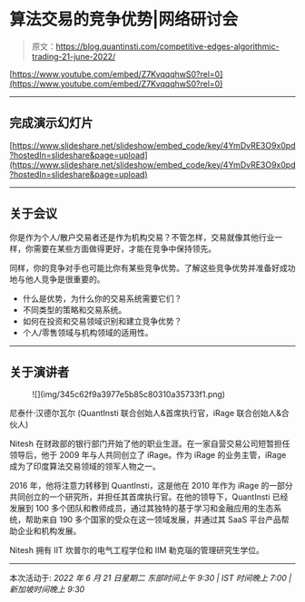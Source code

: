 # 算法交易的竞争优势|网络研讨会

> 原文：<https://blog.quantinsti.com/competitive-edges-algorithmic-trading-21-june-2022/>

[https://www.youtube.com/embed/Z7KvqqqhwS0?rel=0](https://www.youtube.com/embed/Z7KvqqqhwS0?rel=0)

* * *

## 完成演示幻灯片

[https://www.slideshare.net/slideshow/embed_code/key/4YmDvRE3O9x0pd?hostedIn=slideshare&page=upload](https://www.slideshare.net/slideshow/embed_code/key/4YmDvRE3O9x0pd?hostedIn=slideshare&page=upload)

* * *

## 关于会议

你是作为个人/散户交易者还是作为机构交易？不管怎样，交易就像其他行业一样，你需要在某些方面做得更好，才能在竞争中保持领先。

同样，你的竞争对手也可能比你有某些竞争优势。了解这些竞争优势并准备好成功地与他人竞争是很重要的。

*   什么是优势，为什么你的交易系统需要它们？
*   不同类型的策略和交易系统。
*   如何在投资和交易领域识别和建立竞争优势？
*   个人/零售领域与机构领域的适用性。

* * *

## 关于演讲者

<figure class="kg-card kg-image-card">![](img/345c62f9a3977e5b85c80310a35733f1.png)</figure>

尼泰什·汉德尔瓦尔
(QuantInsti 联合创始人&首席执行官，iRage 联合创始人&合伙人)

Nitesh 在财政部的银行部门开始了他的职业生涯。在一家自营交易公司短暂担任领导后，他于 2009 年与人共同创立了 iRage。作为 iRage 的业务主管，iRage 成为了印度算法交易领域的领军人物之一。

2016 年，他将注意力转移到 QuantInsti，这是他在 2010 年作为 iRage 的一部分共同创立的一个研究所，并担任其首席执行官。在他的领导下，QuantInsti 已经发展到 100 多个团队和教师成员，通过其独特的基于学习和金融应用的生态系统，帮助来自 190 多个国家的受众在这一领域发展，并通过其 SaaS 平台产品帮助企业和机构发展。

Nitesh 拥有 IIT 坎普尔的电气工程学位和 IIM 勒克瑙的管理研究生学位。

* * *

本次活动于:
*2022 年 6 月 21 日星期二
东部时间上午 9:30 | IST 时间晚上 7:00 |新加坡时间晚上 9:30*